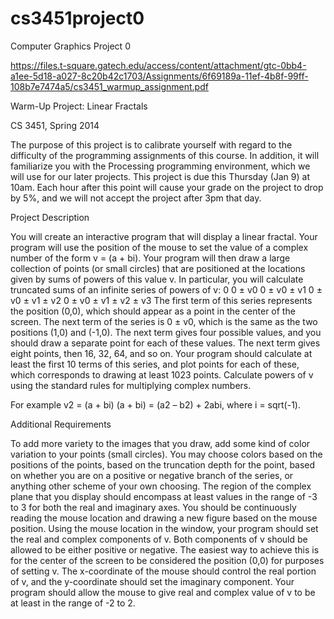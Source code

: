 # cs3451project0
Computer Graphics Project 0

https://files.t-square.gatech.edu/access/content/attachment/gtc-0bb4-a1ee-5d18-a027-8c20b42c1703/Assignments/6f69189a-11ef-4b8f-99ff-108b7e7474a5/cs3451_warmup_assignment.pdf

Warm-Up Project: Linear Fractals

CS 3451, Spring 2014

The purpose of this project is to calibrate yourself with regard to the difficulty of the programming
assignments of this course. In addition, it will familiarize you with the Processing programming
environment, which we will use for our later projects. This project is due this Thursday (Jan 9) at 10am.
Each hour after this point will cause your grade on the project to drop by 5%, and we will not accept the
project after 3pm that day.

Project Description

You will create an interactive program that will display a linear fractal. Your program will use the position
of the mouse to set the value of a complex number of the form v = (a + bi). Your program will then draw a
large collection of points (or small circles) that are positioned at the locations given by sums of powers of
this value v. In particular, you will calculate truncated sums of an infinite series of powers of v:
0
0 ± v0
0 ± v0 ± v1
0 ± v0 ± v1 ± v2
0 ± v0 ± v1 ± v2 ± v3
The first term of this series represents the position (0,0), which should appear as a point in the center of the
screen. The next term of the series is 0 ± v0, which is the same as the two positions (1,0) and (-1,0). The
next term gives four possible values, and you should draw a separate point for each of these values. The
next term gives eight points, then 16, 32, 64, and so on. Your program should calculate at least the first 10
terms of this series, and plot points for each of these, which corresponds to drawing at least 1023 points.
Calculate powers of v using the standard rules for multiplying complex numbers.

For example v2 = (a + bi) (a + bi) = (a2 – b2) + 2abi, where i = sqrt(-1).

Additional Requirements

To add more variety to the images that you draw, add some kind of color variation to your points (small
circles). You may choose colors based on the positions of the points, based on the truncation depth for the
point, based on whether you are on a positive or negative branch of the series, or anything other scheme of
your own choosing.
The region of the complex plane that you display should encompass at least values in the range of -3 to 3
for both the real and imaginary axes.
You should be continuously reading the mouse location and drawing a new figure based on the mouse
position. Using the mouse location in the window, your program should set the real and complex
components of v. Both components of v should be allowed to be either positive or negative. The easiest
way to achieve this is for the center of the screen to be considered the position (0,0) for purposes of setting
v. The x-coordinate of the mouse should control the real portion of v, and the y-coordinate should set the 
imaginary component. Your program should allow the mouse to give real and complex value of v to be at
least in the range of -2 to 2.
